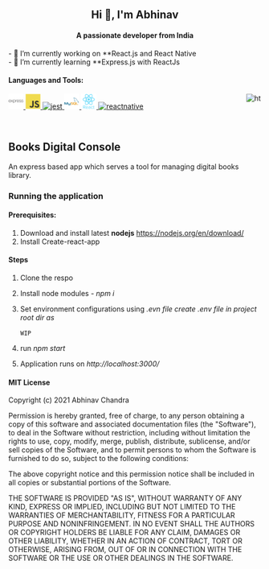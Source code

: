 <p>
<h2 align="center">Hi 👋, I'm Abhinav  </h1>

<p/>
<h4 align="center">A passionate developer from India </h4>
- 🔭 I’m currently working on **React.js and React Native<br>
- 🌱 I’m currently learning **Express.js with ReactJs

<h4 align="left">Languages and Tools:</h4>
<p align="left"> <a href="https://expressjs.com" target="_blank"> <img src="https://raw.githubusercontent.com/devicons/devicon/master/icons/express/express-original-wordmark.svg" alt="express" width="30" height="30"/> </a> <a href="https://developer.mozilla.org/en-US/docs/Web/JavaScript" target="_blank"> <img src="https://raw.githubusercontent.com/devicons/devicon/master/icons/javascript/javascript-original.svg" alt="javascript" width="30" height="30"/> </a> <a href="https://jestjs.io" target="_blank"> <img src="https://www.vectorlogo.zone/logos/jestjsio/jestjsio-icon.svg" alt="jest" width="30" height="30"/> </a> <a href="https://www.mysql.com/" target="_blank"> <img src="https://raw.githubusercontent.com/devicons/devicon/master/icons/mysql/mysql-original-wordmark.svg" alt="mysql" width="30" height="30"/> </a> <a href="https://reactjs.org/" target="_blank"> <img src="https://raw.githubusercontent.com/devicons/devicon/master/icons/react/react-original-wordmark.svg" alt="react" width="30" height="30"/> </a> <a href="https://reactnative.dev/" target="_blank"> <img src="https://reactnative.dev/img/header_logo.svg" alt="reactnative" width="30" height="30"/> </a> <a href="https://linkedin.com/in/https://www.linkedin.com/in/abhinav-chandra-6bb8a1117/" target="blank"><img align="right" src="https://raw.githubusercontent.com/rahuldkjain/github-profile-readme-generator/master/src/images/icons/Social/linked-in-alt.svg" alt="https://www.linkedin.com/in/abhinav-chandra-6bb8a1117/" height="20" width="30" /></a> </p>
<br>

## Books Digital Console
An express based app which serves a tool for managing digital books library.

### Running the application

#### Prerequisites: 
1. Download and install latest **nodejs** https://nodejs.org/en/download/
2. Install Create-react-app

#### Steps
1. Clone the respo
2. Install node modules - _npm i_
3. Set environment configurations using _.evn file_
    *create .env file in project root dir as*
     ```
     WIP
     ```

4. run _npm start_
5. Application runs on *http://localhost:3000/*

#### MIT License

Copyright (c) 2021 Abhinav Chandra

Permission is hereby granted, free of charge, to any person obtaining a copy
of this software and associated documentation files (the "Software"), to deal
in the Software without restriction, including without limitation the rights
to use, copy, modify, merge, publish, distribute, sublicense, and/or sell
copies of the Software, and to permit persons to whom the Software is
furnished to do so, subject to the following conditions:

The above copyright notice and this permission notice shall be included in all
copies or substantial portions of the Software.

THE SOFTWARE IS PROVIDED "AS IS", WITHOUT WARRANTY OF ANY KIND, EXPRESS OR
IMPLIED, INCLUDING BUT NOT LIMITED TO THE WARRANTIES OF MERCHANTABILITY,
FITNESS FOR A PARTICULAR PURPOSE AND NONINFRINGEMENT. IN NO EVENT SHALL THE
AUTHORS OR COPYRIGHT HOLDERS BE LIABLE FOR ANY CLAIM, DAMAGES OR OTHER
LIABILITY, WHETHER IN AN ACTION OF CONTRACT, TORT OR OTHERWISE, ARISING FROM,
OUT OF OR IN CONNECTION WITH THE SOFTWARE OR THE USE OR OTHER DEALINGS IN THE
SOFTWARE.
